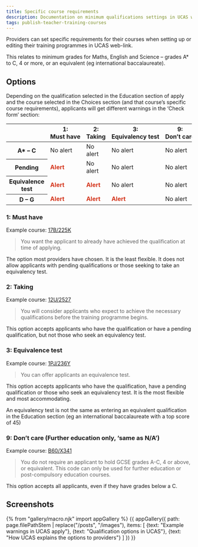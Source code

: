 ```yaml
---
title: Specific course requirements
description: Documentation on minimum qualifications settings in UCAS web-link and apply.
tags: publish-teacher-training-courses
---
```

Providers can set specific requirements for their courses when setting up or editing their training programmes in UCAS web-link.

This relates to minimum grades for Maths, English and Science – grades A* to C, 4 or more, or an equivalent (eg international baccalaureate).

## Options

Depending on the qualification selected in the Education section of apply and the course selected in the Choices section (and that course’s specific course requirements), applicants will get different warnings in the ‘Check form’ section:

<table class="govuk-table">
  <thead class="govuk-table__head">
    <tr class="govuk-table__row">
      <th class="govuk-table__header" scope="col"></th>
      <th class="govuk-table__header" scope="col">1: Must have</th>
      <th class="govuk-table__header" scope="col">2: Taking</th>
      <th class="govuk-table__header" scope="col">3: Equivalency test</th>
      <th class="govuk-table__header" scope="col">9: Don’t care</th>
    </tr>
  </thead>
  <tbody class="govuk-table__body">
    <tr class="govuk-table__row">
      <th class="govuk-table__cell">
        <strong>A* – C</strong>
      </th>
      <td class="govuk-table__cell">No alert</td>
      <td class="govuk-table__cell">No alert</td>
      <td class="govuk-table__cell">No alert</td>
      <td class="govuk-table__cell">No alert</td>
    </tr>
    <tr class="govuk-table__row">
      <th class="govuk-table__cell">
        <strong>Pending</strong>
      </th>
      <td class="govuk-table__cell">
        <strong style="color: #d4351c">Alert</strong>
      </td>
      <td class="govuk-table__cell">No alert</td>
      <td class="govuk-table__cell">No alert</td>
      <td class="govuk-table__cell">No alert</td>
    </tr>
    <tr class="govuk-table__row">
      <th class="govuk-table__cell">
        <strong>Equivalence test</strong>
      </th>
      <td class="govuk-table__cell">
        <strong style="color: #d4351c">Alert</strong>
      </td>
      <td class="govuk-table__cell">
        <strong style="color: #d4351c">Alert</strong>
      </td>
      <td class="govuk-table__cell">No alert</td>
      <td class="govuk-table__cell">No alert</td>
    </tr>
    <tr class="govuk-table__row">
      <th class="govuk-table__cell">
        <strong>D – G</strong>
      </th>
      <td class="govuk-table__cell">
        <strong style="color: #d4351c">Alert</strong>
      </td>
      <td class="govuk-table__cell">
        <strong style="color: #d4351c">Alert</strong>
      </td>
      <td class="govuk-table__cell">
        <strong style="color: #d4351c">Alert</strong>
      </td>
      <td class="govuk-table__cell">No alert</td>
    </tr>
  </tbody>
</table>

### 1: Must have

Example course: [17B/225K](https://find-postgraduate-teacher-training.education.gov.uk/course/17B/225K)

> You want the applicant to already have achieved the qualification at time of applying.

The option most providers have chosen. It is the least flexible. It does not allow applicants with pending qualifications or those seeking to take an equivalency test.

### 2: Taking

Example course: [12U/2527](https://find-postgraduate-teacher-training.education.gov.uk/course/12U/2527)

> You will consider applicants who expect to achieve the necessary qualifications before the training programme begins.

This option accepts applicants who have the qualification or have a pending qualification, but not those who seek an equivalency test.

### 3: Equivalence test

Example course: [1PJ/236Y](https://find-postgraduate-teacher-training.education.gov.uk/course/1PJ/236Y)

> You can offer applicants an equivalence test.

This option accepts applicants who have the qualification, have a pending qualification or those who seek an equivalency test. It is the most flexible and most accommodating.

An equivalency test is not the same as entering an equivalent qualification in the Education section (eg an international baccalaureate with a top score of 45)

### 9: Don’t care (Further education only, ‘same as N/A’)

Example course: [B60/X341](https://find-postgraduate-teacher-training.education.gov.uk/course/B60/X341)

> You do not require an applicant to hold GCSE grades A-C, 4 or above, or equivalent. This code can only be used for further education or post-compulsory education courses.

This option accepts all applicants, even if they have grades below a C.

## Screenshots

{% from "gallery/macro.njk" import appGallery %}
{{ appGallery({
  path: page.filePathStem | replace("/posts", "/images"),
  items: [
    {text: "Example warnings in UCAS apply"},
    {text: "Qualification options in UCAS"},
    {text: "How UCAS explains the options to providers"}
  ]
}) }}
